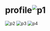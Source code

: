 # profile![p1](https://user-images.githubusercontent.com/55830977/229496100-08a10ef2-70e0-428f-8fc7-b3e306b1e486.JPG)
![p2](https://user-images.githubusercontent.com/55830977/229496113-753be477-bc4d-49d0-ae15-36f3e5451bd1.JPG)
![p3](https://user-images.githubusercontent.com/55830977/229496118-4b5c62d6-c9ea-4e01-9e02-3921713ed104.JPG)
![p4](https://user-images.githubusercontent.com/55830977/229496127-81d5f748-41b9-4e71-953e-ea66955e04fa.JPG)
